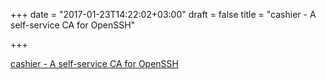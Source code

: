 +++
date = "2017-01-23T14:22:02+03:00"
draft = false
title = "cashier - A self-service CA for OpenSSH"

+++

<p><a href="https://github.com/nsheridan/cashier">cashier - A self-service CA for OpenSSH</a></p>

